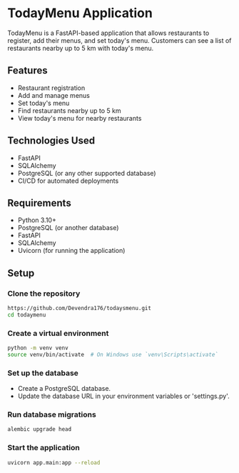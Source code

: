 # TodayMenu Application

TodayMenu is a FastAPI-based application that allows restaurants to register, add their menus, and set today's menu. Customers can see a list of restaurants nearby up to 5 km with today's menu.

## Features

- Restaurant registration
- Add and manage menus
- Set today's menu
- Find restaurants nearby up to 5 km
- View today's menu for nearby restaurants

## Technologies Used

- FastAPI
- SQLAlchemy
- PostgreSQL (or any other supported database)
- CI/CD for automated deployments

## Requirements

- Python 3.10+
- PostgreSQL (or another database)
- FastAPI
- SQLAlchemy
- Uvicorn (for running the application)

## Setup

### Clone the repository

```bash
https://github.com/Devendra176/todaysmenu.git
cd todaymenu
```

### Create a virtual environment
```bash
python -m venv venv
source venv/bin/activate  # On Windows use `venv\Scripts\activate`
```
### Set up the database
- Create a PostgreSQL database.
- Update the database URL in your environment variables or 'settings.py'.

### Run database migrations
```bash
alembic upgrade head
```
### Start the application
```bash
uvicorn app.main:app --reload
```
